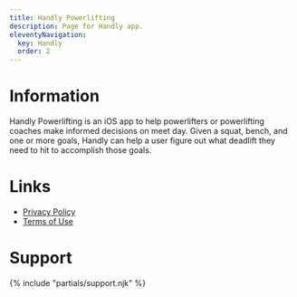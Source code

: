```yaml
---
title: Handly Powerlifting
description: Page for Handly app.
eleventyNavigation:
  key: Handly
  order: 2
---
```


# Information

Handly Powerlifting is an iOS app to help powerlifters or powerlifting coaches make informed decisions on meet day. Given a squat, bench, and one or more goals, Handly can help a user figure out what deadlift they need to hit to accomplish those goals.

# Links

* [Privacy Policy](/handly-powerlifting/privacy-policy.html)
* [Terms of Use](/handly-powerlifting/terms-of-use.html)

# Support

{% include "partials/support.njk" %}
